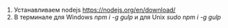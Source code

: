 1. Устанавливаем nodejs https://nodejs.org/en/download/
2. В терминале для Windows *npm i -g gulp* и для Unix *sudo npm i -g gulp*

